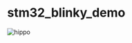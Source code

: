 # stm32_blinky_demo

![hippo](https://media0.giphy.com/media/v1.Y2lkPTc5MGI3NjExaGZyNDg1dXlmZW9saDk5dDh2cnRlb2J6anpnb2d4enZrYnE4ZTFmaCZlcD12MV9pbnRlcm5hbF9naWZfYnlfaWQmY3Q9Zw/1YFXPRZUw9q4YEypn7/giphy.gif)
